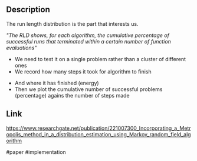 ## Description
The run length distribution is the part that interests us. 

_"The RLD shows, for each algorithm, the cumulative percentage of successful runs that terminated within a certain number of function evaluations"_

- We need to test it on a single problem rather than a cluster of different ones
- We record how many steps it took for algorithm to finish
* And where it has finished (energy)
* Then we plot the cumulative number of successful problems (percentage) agains the number of steps made

## Link
https://www.researchgate.net/publication/221007300_Incorporating_a_Metropolis_method_in_a_distribution_estimation_using_Markov_random_field_algorithm

#paper #implementation
